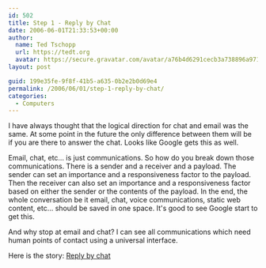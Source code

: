 ```yaml
---
id: 502
title: Step 1 - Reply by Chat
date: 2006-06-01T21:33:53+00:00
author:
  name: Ted Tschopp
  url: https://tedt.org
  avatar: https://secure.gravatar.com/avatar/a76b4d6291cecb3a738896a971bfb903?s=512&d=mp&r=g
layout: post

guid: 199e35fe-9f8f-41b5-a635-0b2e2b0d69e4
permalink: /2006/06/01/step-1-reply-by-chat/
categories:
  - Computers
---
```

I have always thought that the logical direction for chat and email was the same. At some point in the future the only difference between them will be if you are there to answer the chat. Looks like Google gets this as well.

Email, chat, etc… is just communications. So how do you break down those communications. There is a sender and a receiver and a payload. The sender can set an importance and a responsiveness factor to the payload. Then the receiver can also set an importance and a responsiveness factor based on either the sender or the contents of the payload. In the end, the whole conversation be it email, chat, voice communications, static web content, etc… should be saved in one space. It's good to see Google start to get this.

And why stop at email and chat? I can see all communications which need human points of contact using a universal interface.

Here is the story: [Reply by chat](http://googleblog.blogspot.com/2006/06/reply-by-chat.html)
